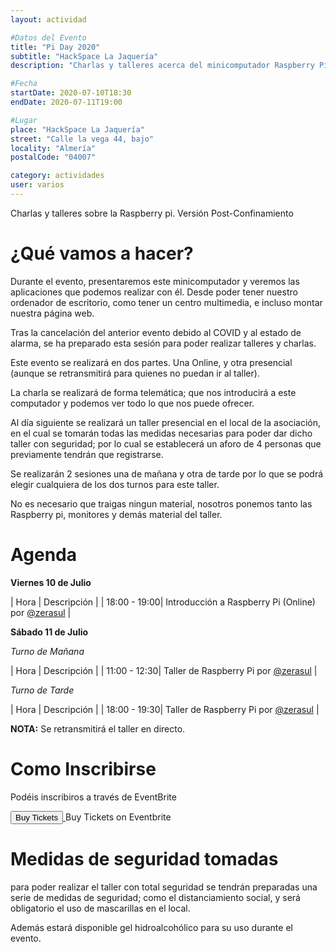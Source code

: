 ```yaml
---
layout: actividad

#Datos del Evento
title: "Pi Day 2020"
subtitle: "HackSpace La Jaquería"
description: "Charlas y talleres acerca del minicomputador Raspberry Pi"

#Fecha
startDate: 2020-07-10T18:30
endDate: 2020-07-11T19:00

#Lugar
place: "HackSpace La Jaquería"
street: "Calle la vega 44, bajo"
locality: "Almería"
postalCode: "04007"

category: actividades
user: varios
---
```


Charlas y talleres sobre la Raspberry pi. Versión Post-Confinamiento

# ¿Qué vamos a hacer?

Durante el evento, presentaremos este minicomputador y veremos las aplicaciones que podemos realizar con él. Desde poder tener nuestro ordenador de escritorio, como tener un centro multimedia, e incluso montar nuestra página web.

Tras la cancelación del anterior evento debido al COVID y al estado de alarma, se ha preparado esta sesión para poder realizar talleres y charlas.

Este evento se realizará en dos partes. Una Online, y otra presencial (aunque se retransmitirá para quienes no puedan ir al taller).

La charla se realizará de forma telemática; que nos introducirá a este computador y podemos ver todo lo que nos puede ofrecer.

Al día siguiente se realizará un taller presencial en el local de la asociación, en el cual se tomarán todas las medidas necesarias para poder dar dicho taller con seguridad; por lo cual se establecerá un aforo de 4 personas que previamente tendrán que registrarse.

Se realizarán 2 sesiones una de mañana y otra de tarde por lo que se podrá elegir cualquiera de los dos turnos para este taller.

No es necesario que traigas ningun material, nosotros ponemos tanto las Raspberry pi, monitores y demás material del taller.

# Agenda

**Viernes 10 de Julio**

| Hora | Descripción |
| 18:00  -  19:00| Introducción a Raspberry Pi (Online) por [@zerasul](https://twiter.com/zerasul) |

**Sábado 11 de Julio**

_Turno de Mañana_

| Hora | Descripción |
| 11:00  -  12:30| Taller de Raspberry Pi por [@zerasul](https://twiter.com/zerasul) |

_Turno de Tarde_

| Hora | Descripción |
| 18:00  -  19:30| Taller de Raspberry Pi por [@zerasul](https://twiter.com/zerasul) |

**NOTA:** Se retransmitirá el taller en directo.

# Como Inscribirse

Podéis inscribiros a través de EventBrite

<!-- Noscript content for added SEO -->
<noscript><a href="https://www.eventbrite.es/e/entradas-pi-day-post-confinamiento-112241228536" rel="noopener noreferrer" target="_blank"></noscript>
<!-- You can customize this button any way you like -->
<button id="eventbrite-widget-modal-trigger-112241228536" type="button">Buy Tickets</button>
<noscript></a>Buy Tickets on Eventbrite</noscript>

<script src="https://www.eventbrite.es/static/widgets/eb_widgets.js"></script>

<script type="text/javascript">
    var exampleCallback = function() {
        console.log('Order complete!');
    };

    window.EBWidgets.createWidget({
        widgetType: 'checkout',
        eventId: '112241228536',
        modal: true,
        modalTriggerElementId: 'eventbrite-widget-modal-trigger-112241228536',
        onOrderComplete: exampleCallback
    });
</script>

# Medidas de seguridad tomadas

para poder realizar el taller con total seguridad se tendrán preparadas una serie de medidas de seguridad; como el distanciamiento social, y será obligatorio el uso de mascarillas en el local.

Además estará disponible gel hidroalcohólico para su uso durante el evento.
